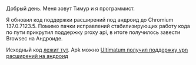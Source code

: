 <!--2025-04-20 11:14:35-->
<div class="yb">
  <div class="rss habr"><p>Добрый день. Меня зовут Тимур и я программист.</p><p>Я обновил код поддержки расширений под андроид до Chromium 137.0.7123.5. Помимо пачки исправлений стабилизирующих работу кода по пути прикрутил поддержку proxy api, в итоге получилось завести Browsec на Андроиде.</p><p>Исходный код <a href="https://github.com/gonzazoid/Ultimatum/tree/ultimatum_android_137.0.7123.5" rel="noopener noreferrer nofollow">лежит тут</a>. Apk можно <a... <p class="titl"><a href="https://habr.com/ru/news/902474/?utm_source=habrahabr&utm_medium=rss&utm_campaign=902474">Ultimatum получил поддержку vpn расширений на андроид</a></p></div>
</div>
